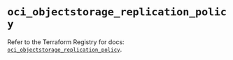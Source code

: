 # `oci_objectstorage_replication_policy`

Refer to the Terraform Registry for docs: [`oci_objectstorage_replication_policy`](https://registry.terraform.io/providers/oracle/oci/7.19.0/docs/resources/objectstorage_replication_policy).
